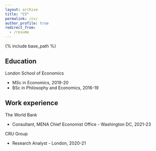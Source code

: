 ```yaml
---
layout: archive
title: "CV"
permalink: /cv/
author_profile: true
redirect_from:
  - /resume
---
```


{% include base_path %}

Education
--------
London School of Economics
* MSc in Economics, 2019-20
* BSc in Philosophy and Economics, 2016-19

Work experience
--------
The World Bank
* Consultant, MENA Chief Economist Office - Washington DC, 2021-23

CRU Group
* Research Analyst - London, 2020-21